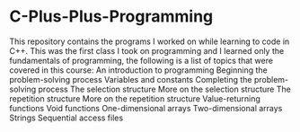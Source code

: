 # C-Plus-Plus-Programming
This repository contains the programs I worked on while learning to code in C++. This was the first class I took on programming and I learned only the fundamentals of programming, the following is a list of topics that were covered in this course:
        An introduction to programming
        Beginning the problem-solving process
        Variables and constants
        Completing the problem-solving process
        The selection structure
        More on the selection structure
        The repetition structure
        More on the repetition structure
        Value-returning functions
        Void functions
        One-dimensional arrays
        Two-dimensional arrays
        Strings
        Sequential access files
